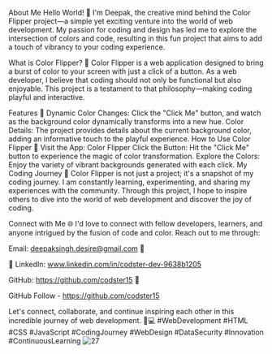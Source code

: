 About Me
Hello World! 👋
I'm Deepak, the creative mind behind the Color Flipper project—a simple yet exciting venture into the world of web development. My passion for coding and design has led me to explore the intersection of colors and code, resulting in this fun project that aims to add a touch of vibrancy to your coding experience.

What is Color Flipper? 🌈
Color Flipper is a web application designed to bring a burst of color to your screen with just a click of a button. As a web developer, I believe that coding should not only be functional but also enjoyable. This project is a testament to that philosophy—making coding playful and interactive.

Features 🚀
Dynamic Color Changes: Click the "Click Me" button, and watch as the background color dynamically transforms into a new hue.
Color Details: The project provides details about the current background color, adding an informative touch to the playful experience.
How to Use Color Flipper 🎨
Visit the App: Color Flipper
Click the Button: Hit the "Click Me" button to experience the magic of color transformation.
Explore the Colors: Enjoy the variety of vibrant backgrounds generated with each click.
My Coding Journey 🚀
Color Flipper is not just a project; it's a snapshot of my coding journey. I am constantly learning, experimenting, and sharing my experiences with the community. Through this project, I hope to inspire others to dive into the world of web development and discover the joy of coding.

Connect with Me 🌐
I'd love to connect with fellow developers, learners, and anyone intrigued by the fusion of code and color. Reach out to me through:

Email: deepaksingh.desire@gmail.com 📧

🔗 LinkedIn: www.linkedin.com/in/codster-dev-9638b1205

GitHub: https://github.com/codster15 🐙

GitHub Follow - https://github.com/codster15

Let's connect, collaborate, and continue inspiring each other in this incredible journey of web development. 🚀💻
#WebDevelopment #HTML #CSS #JavaScript #CodingJourney #WebDesign #DataSecurity #Innovation #ContinuousLearning
![27](https://github.com/codster15/Vanila-javascript-project-list/assets/127374043/880aa96e-e0d2-4cd7-9b72-4ae6744bbb57)


